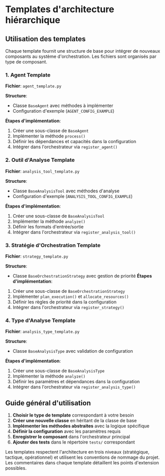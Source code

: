 # Templates d'architecture hiérarchique

## Utilisation des templates

Chaque template fournit une structure de base pour intégrer de nouveaux composants au système d'orchestration. Les fichiers sont organisés par type de composant.

### 1. Agent Template
**Fichier**: `agent_template.py`

**Structure**:
- Classe `BaseAgent` avec méthodes à implémenter
- Configuration d'exemple (`AGENT_CONFIG_EXAMPLE`)

**Étapes d'implémentation**:
1. Créer une sous-classe de `BaseAgent`
2. Implémenter la méthode `process()`
3. Définir les dépendances et capacités dans la configuration
4. Intégrer dans l'orchestrateur via `register_agent()`

### 2. Outil d'Analyse Template
**Fichier**: `analysis_tool_template.py`

**Structure**:
- Classe `BaseAnalysisTool` avec méthodes d'analyse
- Configuration d'exemple (`ANALYSIS_TOOL_CONFIG_EXAMPLE`)

**Étapes d'implémentation**:
1. Créer une sous-classe de `BaseAnalysisTool`
2. Implémenter la méthode `analyze()`
3. Définir les formats d'entrée/sortie
4. Intégrer dans l'orchestrateur via `register_analysis_tool()`

### 3. Stratégie d'Orchestration Template
**Fichier**: `strategy_template.py`

**Structure**:
- Classe `BaseOrchestrationStrategy` avec gestion de priorité
**Étapes d'implémentation**:
1. Créer une sous-classe de `BaseOrchestrationStrategy`
2. Implémenter `plan_execution()` et `allocate_resources()`
3. Définir les règles de priorité dans la configuration
4. Intégrer dans l'orchestrateur via `register_strategy()`

### 4. Type d'Analyse Template
**Fichier**: `analysis_type_template.py`

**Structure**:
- Classe `BaseAnalysisType` avec validation de configuration

**Étapes d'implémentation**:
1. Créer une sous-classe de `BaseAnalysisType`
2. Implémenter la méthode `analyze()`
3. Définir les paramètres et dépendances dans la configuration
4. Intégrer dans l'orchestrateur via `register_analysis_type()`

## Guide général d'utilisation

1. **Choisir le type de template** correspondant à votre besoin
2. **Créer une nouvelle classe** en héritant de la classe de base
3. **Implémenter les méthodes abstraites** avec la logique spécifique
4. **Définir la configuration** avec les paramètres requis
5. **Enregistrer le composant** dans l'orchestrateur principal
6. **Ajouter des tests** dans le répertoire `tests/` correspondant

Les templates respectent l'architecture en trois niveaux (stratégique, tactique, opérationnel) et utilisent les conventions de nommage du projet. Les commentaires dans chaque template détaillent les points d'extension possibles.